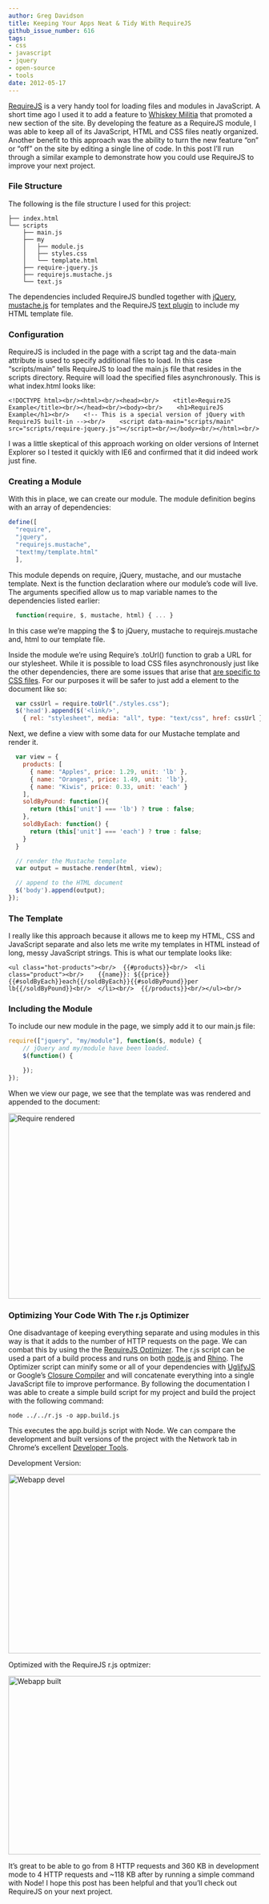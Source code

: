 ```yaml
---
author: Greg Davidson
title: Keeping Your Apps Neat & Tidy With RequireJS
github_issue_number: 616
tags:
- css
- javascript
- jquery
- open-source
- tools
date: 2012-05-17
---
```




[RequireJS](http://requirejs.org/) is a very handy tool for loading files and modules in JavaScript. A short time ago I used it to add a feature to [Whiskey Militia](http://www.whiskeymilitia.com/) that promoted a new section of the site. By developing the feature as a RequireJS module, I was able to keep all of its JavaScript, HTML and CSS files neatly organized. Another benefit to this approach was the ability to turn the new feature “on” or “off” on the site by editing a single line of code. In this post I’ll run through a similar example to demonstrate how you could use RequireJS to improve your next project.

### File Structure

The following is the file structure I used for this project:
```plain
├── index.html
└── scripts
    ├── main.js
    ├── my
    │   ├── module.js
    │   ├── styles.css
    │   └── template.html
    ├── require-jquery.js
    ├── requirejs.mustache.js
    └── text.js
```

The dependencies included RequireJS bundled together with [jQuery](https://jquery.com/), [mustache.js](https://github.com/janl/mustache.js/) for templates and the RequireJS [text plugin](http://requirejs.org/docs/download.html#text) to include my HTML template file.

### Configuration

RequireJS is included in the page with a script tag and the data-main attribute is used to specify additional files to load. In this case “scripts/main” tells RequireJS to load the main.js file that resides in the scripts directory. Require will load the specified files asynchronously. This is what index.html looks like:

```plain
<!DOCTYPE html><br/><html><br/><head><br/>    <title>RequireJS Example</title><br/></head><br/><body><br/>    <h1>RequireJS Example</h1><br/>    <!-- This is a special version of jQuery with RequireJS built-in --><br/>    <script data-main="scripts/main" src="scripts/require-jquery.js"></script><br/></body><br/></html><br/>
```

I was a little skeptical of this approach working on older versions of Internet Explorer so I tested it quickly with IE6 and confirmed that it did indeed work just fine.

### Creating a Module

With this in place, we can create our module. The module definition begins with an array of dependencies:

```js
define([
  "require",
  "jquery",
  "requirejs.mustache",
  "text!my/template.html"
  ],
```

This module depends on require, jQuery, mustache, and our mustache template. Next is the function declaration where our module’s code will live. The arguments specified allow us to map variable names to the dependencies listed earlier:

```js
  function(require, $, mustache, html) { ... }
```

In this case we’re mapping the $ to jQuery, mustache to requirejs.mustache and, html to our template file.

Inside the module we’re using Require’s .toUrl() function to grab a URL for our stylesheet. While it is possible to load CSS files asynchronously just like the other dependencies, there are some issues that arise that [are specific to CSS files](http://requirejs.org/docs/faq-advanced.html#css). For our purposes it will be safer to just add a <link> element to the document like so:

```js
  var cssUrl = require.toUrl("./styles.css");
  $('head').append($('<link/>',
    { rel: "stylesheet", media: "all", type: "text/css", href: cssUrl }));
```

Next, we define a view with some data for our Mustache template and render it.

```js
  var view = {
    products: [
      { name: "Apples", price: 1.29, unit: 'lb' },
      { name: "Oranges", price: 1.49, unit: 'lb'},
      { name: "Kiwis", price: 0.33, unit: 'each' }
    ],
    soldByPound: function(){
      return (this['unit'] === 'lb') ? true : false;
    },
    soldByEach: function() {
      return (this['unit'] === 'each') ? true : false;
    }
  }

  // render the Mustache template
  var output = mustache.render(html, view);

  // append to the HTML document
  $('body').append(output);
});
```

### The Template

I really like this approach because it allows me to keep my HTML, CSS and JavaScript separate and also lets me write my templates in HTML instead of long, messy JavaScript strings. This is what our template looks like:

```plain
<ul class="hot-products"><br/>  {{#products}}<br/>  <li class="product"><br/>    {{name}}: ${{price}} {{#soldByEach}}each{{/soldByEach}}{{#soldByPound}}per lb{{/soldByPound}}<br/>  </li><br/>  {{/products}}<br/></ul><br/>
```

### Including the Module

To include our new module in the page, we simply add it to our main.js file:

```js
require(["jquery", "my/module"], function($, module) {
    // jQuery and my/module have been loaded.
    $(function() {

    });
});
```

When we view our page, we see that the template was was rendered and appended to the document:

<img alt="Require rendered" border="0" height="370" src="/blog/2012/05/keeping-your-apps-neat-tidy-with/image-0.png" title="require-rendered.png" width="600"/>

### Optimizing Your Code With The r.js Optimizer

One disadvantage of keeping everything separate and using modules in this way is that it adds to the number of HTTP requests on the page. We can combat this by using the the [RequireJS Optimizer](http://requirejs.org/docs/optimization.html). The r.js script can be used a part of a build process and runs on both [node.js](https://nodejs.org/en/) and [Rhino](https://developer.mozilla.org/en-US/docs/Mozilla/Projects/Rhino). The Optimizer script can minify some or all of your dependencies with [UglifyJS](https://github.com/mishoo/UglifyJS) or Google’s [Closure Compiler](https://developers.google.com/closure/compiler/) and will concatenate everything into a single JavaScript file to improve performance. By following the documentation I was able to create a simple build script for my project and build the project with the following command:

```plain
node ../../r.js -o app.build.js
```

This executes the app.build.js script with Node. We can compare the development and built versions of the project with the Network tab in Chrome’s excellent [Developer Tools](https://developers.google.com/web/tools/chrome-devtools/).

Development Version:

<img alt="Webapp devel" border="0" height="357" src="/blog/2012/05/keeping-your-apps-neat-tidy-with/image-1.png" title="webapp-devel.png" width="600"/>

Optimized with the RequireJS r.js optmizer:

<img alt="Webapp built" border="0" height="356" src="/blog/2012/05/keeping-your-apps-neat-tidy-with/image-2.png" title="webapp-built.png" width="600"/>

It’s great to be able to go from 8 HTTP requests and 360 KB in development mode to 4 HTTP requests and ~118 KB after by running a simple command with Node! I hope this post has been helpful and that you’ll check out RequireJS on your next project.

 


